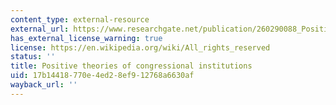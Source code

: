 ```yaml
---
content_type: external-resource
external_url: https://www.researchgate.net/publication/260290088_Positive_Theories_of_Congressional_Institutions
has_external_license_warning: true
license: https://en.wikipedia.org/wiki/All_rights_reserved
status: ''
title: Positive theories of congressional institutions
uid: 17b14418-770e-4ed2-8ef9-12768a6630af
wayback_url: ''
---
```

